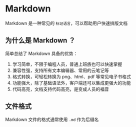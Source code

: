 # Markdown

Markdown 是一种常见的 `标记语言`，可以帮助用户快速排版文档

## 为什么是 Markdown ？

简单总结了 Markdown 具备的优势：

1. 学习简单，不限于编程人员，普通上班族也可以快速掌握
2. 兼容性强，支持所有文本编辑器、常用的云笔记等
3. 格式转换，可轻松转换为 png、html、pdf 等常见电子书格式
4. 功能强大，除了基础语法外，客户端还可以集成更强大的功能
5. 代码高亮，文档支持代码高亮，是变成人员的福音

## 文件格式

Markdown 文件的格式通常使用 `.md` 作为后缀名
